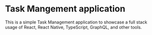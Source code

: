 # Task Mangement application

This is a simple Task Management application to showcase a full stack usage of React, React Native, TypeScript, GraphQL, and other tools.